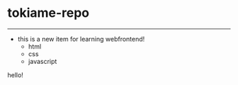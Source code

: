 # tokiame-repo


----

+ this is a new item for learning webfrontend!
  - html
  - css
  - javascript

hello!
